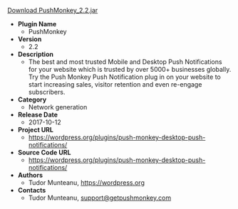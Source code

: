 <a href="PushMonkey_2.2.jar">Download PushMonkey_2.2.jar</a>

* __Plugin Name__
  * PushMonkey
* __Version__
  * 2.2
* __Description__
  * The best and most trusted Mobile and Desktop Push Notifications for your website which is trusted by over 5000+ businesses globally. Try the Push Monkey Push Notification plug in on your website to start increasing sales, visitor retention and even re-engage subscribers.
* __Category__
  * Network generation
* __Release Date__
  * 2017-10-12
* __Project URL__
  * https://wordpress.org/plugins/push-monkey-desktop-push-notifications/
* __Source Code URL__
  * https://wordpress.org/plugins/push-monkey-desktop-push-notifications/
* __Authors__
  * Tudor Munteanu, https://wordpress.org
* __Contacts__
  * Tudor Munteanu, support@getpushmonkey.com
